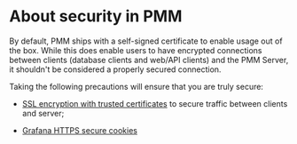 # About security in PMM


By default, PMM ships with a self-signed certificate to enable usage out of the box.  While this does enable users to have encrypted connections between clients (database clients and web/API clients) and the PMM Server, it shouldn't be considered a properly secured connection.  

Taking the following precautions will ensure that you are truly secure:

- [SSL encryption with trusted certificates](../../pmm-admin/security/ssl_encryption.md) to secure traffic between clients and server;

- [Grafana HTTPS secure cookies](../../pmm-admin/security/grafana_cookies.md)
